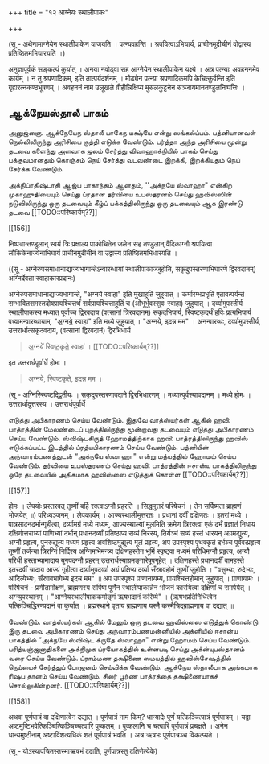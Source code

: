 +++
title = "१२ आग्नेयः स्थालीपाकः"

+++

(सू - अथैनामाग्नेयेन स्थालीपाकेन याजयति । पत्न्यवहन्ति । श्रपयित्वाऽभिघार्य, प्राचीनमुदीचीनं वोद्वास्य प्रतिष्ठितमभिघारयति ।)

अनुज्ञापूर्वकं सङ्कल्पं कुर्यात् । अनया नवोढ्वा सह आग्नेयेन स्थालीपाकेन यक्ष्ये । अत्र पत्न्याः अवहननमेव कार्यम् । न तु श्रपणादिकम्, इति तात्पर्यदर्शनम् । मौढ्येन पत्न्या श्रपणादिकमपि केचित्कुर्वन्ति इति गृह्यरत्नकण्ठभूषणम् । अवहननं नाम उलूखले व्रीहीन्निक्षिप्य मुसलकुट्टनेन सञ्जायमानतण्डुलनिष्पत्तिः । 

## ஆக்நேயஸ்தாலீ பாகம்

அனுஜ்ஞை. ஆக்நேயேந ஸ்தாலீ பாகேந யக்ஷ்யே என்று ஸங்கல்ப்பம். பத்னியானவள் நெல்லிலிருந்து அரிசியை குத்தி எடுக்க வேண்டும். பர்த்தா அந்த அரிசியை மூன்று தடவை களைந்து அளவாக ஜலம் சேர்த்து விவாஹாக்நியில் பாகம் செய்து பக்குவமானதும் கொஞ்சம் நெய் சேர்த்து வடவண்டை இறக்கி, இறக்கியதும் நெய் சேர்க்க வேண்டும்.

அக்நிப்ரதிஷ்டாதி ஆஜ்ய பாகாந்தம் ஆனதும், ''அக்நயே ஸ்வாஹா" என்கிற முகாஹுதியையும் செய்து ப்ரதான தர்வியை உபஸ்தரனம் செய்து ஹவிஸ்ஸின் நடுவிலிருந்து ஒரு தடவையும் கீழ்ப் பக்கத்திலிருந்து ஒரு தடவையும் ஆக இரண்டு தடவை [[TODO::परिष्कार्यम्??]]

[[156]]

निष्पन्नान्तण्डुलान् स्वयं त्रिः प्रक्षाल्य पाकोचितेन जलेन सह तण्डुलान् वैदिकाग्नौ श्रपयित्वा लौकिकेनाज्येनाभिघार्य प्राचीनमुदीचीनं वा उद्वास्य प्रतिष्ठितमभिधारयति ।

((सू - अग्नेरुपसमाधानाद्याज्यभागान्तेऽन्वारब्धायां स्थालीपाकाज्जुहोति, सकृदुपस्तरणाभिघारणे द्विरवदानम्) अग्निर्देवता स्वाहाकारप्रदानः)

अग्नेरुपसमाधानाद्याज्यभागान्ते, "अग्नये स्वाहा" इति मुखाहुतिं जुहुयात् । कर्मारम्भप्रभृति एतावत्पर्यन्तं सम्भावितसमस्तदोषप्रायश्चित्तर्थं सर्वप्रायश्चित्ताहुतिं च (ओंभूर्भुवस्सुवः स्वाहा) जुहुयात् । दर्व्यामुपस्तीर्य स्थालीपाकस्य मध्यात् पूर्वाच्च द्विरवदाय (वत्सानां त्रिरवदानम्) सकृदभिघार्य, स्विष्टकृदर्थं हविः प्रत्यभिघार्य वध्वामन्वारब्धायाम्, "अ॒ग्नये॒ स्वाहा॑" इति मध्ये जुहुयात् । "अग्नये, इदन्न मम" । अनन्वारब्धः, दर्व्यामुपस्तीर्य, उत्तरार्धात्सकृदवदाय, (वत्सानां द्विरवदानं) द्विरभिधार्य 

> अ॒ग्नये॑ स्विष्ट॒कृते॒ स्वाहा॑ । [[TODO::परिष्कार्यम्??]] 

इत उत्तरार्धपूर्वार्धे होमः । 

> अग्नये, स्विष्टकृते, इदन्न मम ।

(सू - अग्निस्स्विष्टद्द्वितीयः । सकृदुपस्तरणावदाने द्विरभिधारणम् । मध्यात्पूर्वस्यावदानम् । मध्ये होमः । उत्तरार्धादुत्तरस्य । उत्तरार्धपूर्वार्धे

எடுத்து அபிகாரணம் செய்ய வேண்டும். இதுவே வாத்ஸ்யர்கள் ஆகில் ஹவி: பாத்ரத்தின் மேலண்டைப் புறத்திலிருந்து மூன்றாவது தடவையும் எடுத்து அபிகாரணம் செய்ய வேண்டும். ஸ்விஷ்டகிருத் ஹோமத்திற்காக ஹவி: பாத்ரத்திலிருந்து ஹவிஸ் எடுக்கப்பட்ட இடத்தில் ப்ரத்யபிகாரணம் செய்ய வேண்டும். பத்னியின் அந்வாரம்பணத்துடன் “அக்நயே ஸ்வாஹா" என்று மத்யத்தில் ஹோமம் செய்ய வேண்டும். தர்வியை உபஸ்தரணம் செய்து ஹவி: பாத்ரத்தின் ஈசான்ய பாகத்திலிருந்து ஒரே தடவையில் அதிகமாக ஹவிஸ்ஸை எடுத்துக் கொள்ள [[TODO::परिष्कार्यम्??]]

[[157]]

होमः । लेपयोः प्रस्तरवत् तूष्णीं बर्हि रक्त्वाऽग्नौ प्रहरति । सिद्धमुत्तरं परिषेचनं । तेन सर्पिष्मता ब्राह्मणं भोजयेत् ॥) परिध्यञ्जनम् । लेपकार्यम् । आज्यस्थालीमुत्तरतः । प्रधानां दर्वीं दक्षिणतः । इतरां मध्ये । पात्रसादनदर्भान्गृहीत्वा, दर्व्यामग्रं मध्ये मध्यम्, आज्यस्थाल्यां मूलमिति क्रमेण त्रिरक्त्वा एकं दर्भं प्रज्ञातं निधाय दक्षिणोत्तराभ्यां पाणिभ्यां दर्भान् प्रधानदर्व्यां प्रतिष्ठाप्य सव्यं निरस्य, तिर्यञ्चं सव्यं हस्तं धारयन् अग्रमद्युत्य, अग्नौ प्रहृत्य, पुनरुद्युत्य मध्यमं प्रहृत्य अवशिष्टमुद्युत्य मूलं प्रहृत्य, अप उपस्पृश्य पृथक्कृतं दर्भञ्च पूर्ववत्प्रहृत्य तूष्णीं तर्जन्या त्रिरग्निं निर्दिश्य अग्निमभिमन्त्र्य दक्षिणहस्तेन भूमिं स्पृष्ट्वा मध्यमं परिधिमग्नौ प्रहृत्य, अन्यौ परिधी हस्ताभ्यामादाय युगपदग्नौ प्रहरन् उत्तरार्धस्याग्रमङ्गारेषूपगूहेत् । दक्षिणहस्ते प्रधानदर्वीं वामहस्ते इतरदर्वीं चादाय आज्यं गृहीत्वा दर्व्यामुपदर्व्या अग्रं प्रक्षिप्य दर्व्या सँस्रावहोमं तूष्णीं जुहोति । "वसुभ्यः, रुद्रेभ्यः, आदित्येभ्यः, सँस्रावभागेभ्य इदन्न मम" ॥ अप उपस्पृश्य प्राणानायम्य, प्रायश्चित्तहोमान् जुहुयात् । प्राणायामः । परिषेचनं - प्रणीतामोक्षणं, ब्राह्मणस्य सर्पिषा पूर्णेन स्थालीपाकान्नेन भोजनं कारयित्वा दक्षिणां च समर्पयेत् । अग्न्युपस्थानम् । "आग्नेयस्थालीपाककर्माङ्गं ऋषभदानं करिष्ये" । (ऋषभप्रतिनिधित्वेन यत्किञ्चिद्धिरण्यदानं वा कुर्यात् । ब्रह्मस्थाने वृताय ब्राह्मणाय यस्मै कस्मैचिद्ब्राह्मणाय वा दद्यात् ॥

வேண்டும். வாத்ஸ்யர்கள் ஆகில் மேலும் ஒரு தடவை ஹவிஸ்ஸை எடுத்துக் கொண்டு இரு தடவை அபிகாரணம் செய்து அந்வாரம்பணமன்னியில் அக்னியில் ஈசான்ய பாகத்தில் “அக்நயே ஸ்விஷ்ட க்ருதே ஸ்வாஹா" என்று ஹோமம் செய்ய வேண்டும். பரித்யஞ்ஜனாதிகளை அக்நிமுக ப்ரயோகத்தில் உள்ளபடி செய்து அக்ன்யுபஸ்தானம் வரை செய்ய வேண்டும். ப்ராம்மண தக்ஷிணை ஸமயத்தில் ஹவிஸ்சேஷத்தில் நெய்யைச் சேர்த்துப் போஜனம் செய்விக்க வேண்டும். ஆக்நேய ஸ்தாலீபாக அங்கமாக ரிஷப தானம் செய்ய வேண்டும். சிலர் பூர்ண பாத்ரத்தை தக்ஷிணையாகச் சொல்லுகின்றனர். [[TODO::परिष्कार्यम्??]]

[[158]]

अथवा पूर्णपात्रं वा दक्षिणात्वेन दद्यात् । पूर्णपात्रं नाम किम्? धान्यादेः पूर्णं यत्किञ्चित्पात्रं पूर्णपात्रम् । यद्वा अष्टमुष्टिभवेत्किञ्चित्किञ्चिच्चत्वारि पुष्कलम् । पुष्कलानि च चत्वारि पूर्णपात्रं प्रचक्षते । अनेन धान्यमुष्टीनाम् अष्टाविंशत्यधिकं शतं पूर्णपात्रं भवति । अत्र ऋषभः पूर्णपात्रञ्च विकल्प्यते ।

(सू - योऽस्यापचितस्तस्माऋषभं ददाति, पूर्णपात्रस्तु दक्षिणेत्येके)